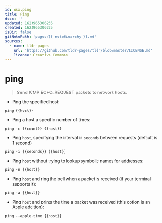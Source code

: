 ```yaml
---
id: osx.ping
title: Ping
desc: ''
updated: 1623965306235
created: 1623965306235
isDir: false
gitNotePath: 'pages/{{ noteHiearchy }}.md'
sources:
  - name: tldr-pages
    url: 'https://github.com/tldr-pages/tldr/blob/master/LICENSE.md'
    license: Creative Commons
---
```

# ping

> Send ICMP ECHO_REQUEST packets to network hosts.

- Ping the specified host:

`ping {{host}}`

- Ping a host a specific number of times:

`ping -c {{count}} {{host}}`

- Ping `host`, specifying the interval in `seconds` between requests (default is 1 second):

`ping -i {{seconds}} {{host}}`

- Ping `host` without trying to lookup symbolic names for addresses:

`ping -n {{host}}`

- Ping `host` and ring the bell when a packet is received (if your terminal supports it):

`ping -a {{host}}`

- Ping `host` and prints the time a packet was received (this option is an Apple addition):

`ping --apple-time {{host}}`

